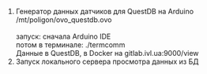 1. Генератор данных датчиков для QuestDB на Arduino
<br>/mt/poligon/ovo_questdb.ovo     
<br>запуск: сначала Arduino IDE
<br>потом в терминале: ./termcomm
<br>Данные в QuestDB, в Docker на gitlab.ivl.ua:9000/view
2. Запуск локального сервера просмотра данных из БД
